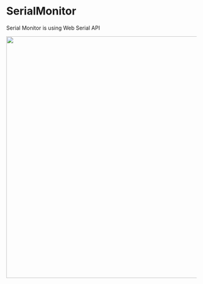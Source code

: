 # SerialMonitor
Serial Monitor is using Web Serial API

<img src="https://webmidiaudio.com/jpeg/serialmonitor.jpg" width="640">

